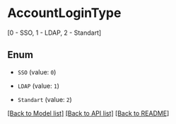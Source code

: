 # AccountLoginType

[0 - SSO, 1 - LDAP, 2 - Standart]

## Enum

* `SSO` (value: `0`)

* `LDAP` (value: `1`)

* `Standart` (value: `2`)

[[Back to Model list]](../README.md#documentation-for-models) [[Back to API list]](../README.md#documentation-for-api-endpoints) [[Back to README]](../README.md)
